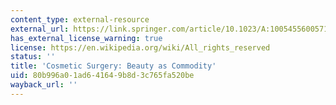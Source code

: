 ```yaml
---
content_type: external-resource
external_url: https://link.springer.com/article/10.1023/A:1005455600571
has_external_license_warning: true
license: https://en.wikipedia.org/wiki/All_rights_reserved
status: ''
title: 'Cosmetic Surgery: Beauty as Commodity'
uid: 80b996a0-1ad6-4164-9b8d-3c765fa520be
wayback_url: ''
---
```


